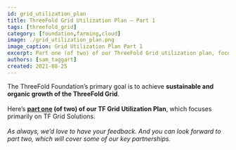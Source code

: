 ```yaml
---
id: grid_utilization_plan
title: ThreeFold Grid Utilization Plan – Part 1
tags: [threefold_grid]
category: [foundation,farming,cloud]
image: ./grid_utilization_plan.png
image_caption: Grid Utilization Plan Part 1
excerpt: Part one (of two) of our ThreeFold Grid utilization plan, focusing on TF Grid solutions.
authors: [sam_taggart]
created: 2021-08-25
---
```


The ThreeFold Foundation’s primary goal is to achieve **sustainable and organic growth of the ThreeFold Grid**.
<br/>
<br/>
Here’s **[part one](https://forum.threefold.io/t/grid-utilization-plan-part-one/1157) (of two) of our TF Grid Utilization Plan**, which focuses primarily on TF Grid Solutions.
<br/>
<br/>
*As always, we’d love to have your feedback. And you can look forward to part two, which will cover some of our key partnerships.*